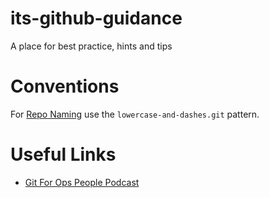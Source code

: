 # its-github-guidance
A place for best practice, hints and tips

# Conventions
For [Repo Naming](https://github.com/bcgov/BC-Policy-Framework-For-GitHub/blob/master/BC-Gov-Org-HowTo/Naming-Repos.md) use the `lowercase-and-dashes.git` pattern.

# Useful Links
* [Git For Ops People Podcast](https://packetpushers.net/podcast/day-two-cloud-043-git-for-ops-people/)
